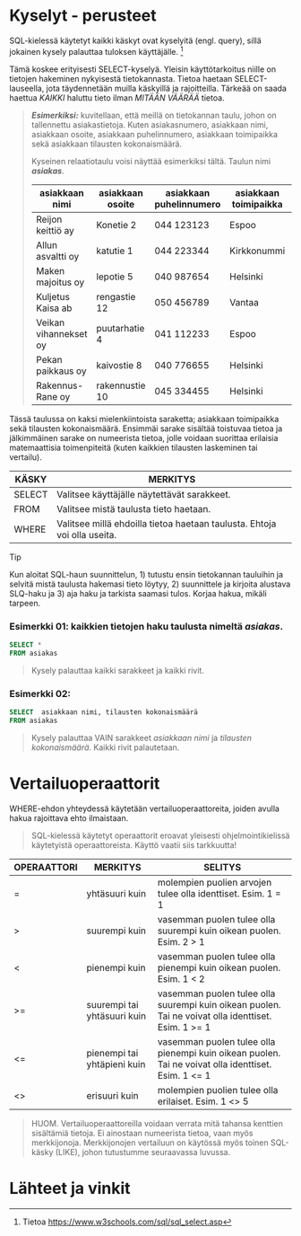 # Kyselyt - perusteet

SQL-kielessä käytetyt kaikki käskyt ovat kyselyitä (engl. query), sillä jokainen kysely palauttaa tuloksen käyttäjälle. [^1]

Tämä koskee erityisesti SELECT-kyselyä.
Yleisin käyttötarkoitus niille on tietojen hakeminen nykyisestä tietokannasta. Tietoa haetaan SELECT-lauseella, jota täydennetään muilla käskyillä ja rajoitteilla. 
Tärkeää on saada haettua *KAIKKI* haluttu tieto ilman *MITÄÄN VÄÄRÄÄ* tietoa. 

> ***Esimerkiksi:*** kuvitellaan, että meillä on tietokannan taulu, johon on tallennettu asiakastietoja.
> Kuten asiakasnumero, asiakkaan nimi, asiakkaan osoite, asiakkaan puhelinnumero, asiakkaan toimipaikka sekä asiakkaan tilausten kokonaismäärä.
> 
> Kyseinen relaatiotaulu voisi näyttää esimerkiksi tältä. Taulun nimi ***asiakas***.
> 
> |asiakkaan nimi|asiakkaan osoite|asiakkaan puhelinnumero|asiakkaan toimipaikka|tilausten kokonaismäärä|
>  |---|---|---|---|---|
>  |Reijon keittiö ay|Konetie 2|044 123123|Espoo|6|
>  |Allun asvaltti oy|katutie 1|044 223344|Kirkkonummi|5|
>  |Maken majoitus oy|lepotie 5|040 987654|Helsinki|8|
>  |Kuljetus Kaisa ab|rengastie 12|050 456789|Vantaa|3|
>  |Veikan vihannekset oy|puutarhatie 4|041 112233|Espoo|10|
>  |Pekan paikkaus oy|kaivostie 8|040 776655|Helsinki|7|
>  |Rakennus-Rane oy|rakennustie 10|045 334455|Helsinki|4|
 
Tässä taulussa on kaksi mielenkiintoista saraketta; asiakkaan toimipaikka sekä tilausten kokonaismäärä. Ensimmäi sarake sisältää toistuvaa tietoa ja jälkimmäinen sarake on numeerista tietoa, jolle voidaan suorittaa erilaisia matemaattisia toimenpiteitä (kuten kaikkien tilausten laskeminen tai vertailu).

|  KÄSKY | MERKITYS |
|---|---|
| SELECT | Valitsee käyttäjälle näytettävät sarakkeet. |
| FROM | Valitsee mistä taulusta tieto haetaan. |
| WHERE | Valitsee millä ehdoilla tietoa haetaan taulusta. Ehtoja voi olla useita. |

> [!TIP]
> Kun aloitat SQL-haun suunnittelun,  1) tutustu ensin tietokannan tauluihin ja selvitä mistä taulusta hakemasi tieto löytyy,  2) suunnittele ja kirjoita alustava SLQ-haku ja 3) aja haku ja tarkista saamasi tulos. Korjaa hakua, mikäli tarpeen.

### Esimerkki 01: kaikkien tietojen haku taulusta nimeltä ***asiakas***.
> 
```sql
SELECT *  
FROM asiakas
```
> Kysely palauttaa kaikki sarakkeet ja kaikki rivit. 


### Esimerkki 02: 
```sql
SELECT  asiakkaan nimi, tilausten kokonaismäärä
FROM asiakas
```
>Kysely palauttaa VAIN sarakkeet *asiakkaan nimi* ja *tilausten kokonaismäärä*.
>Kaikki rivit palautetaan.


# Vertailuoperaattorit

WHERE-ehdon yhteydessä käytetään vertailuoperaattoreita, joiden avulla hakua rajoittava ehto ilmaistaan.

> SQL-kielessä käytetyt operaattorit eroavat yleisesti ohjelmointikielissä käytetyistä operaattoreista. Käyttö vaatii siis tarkkuutta!

| OPERAATTORI | MERKITYS | SELITYS |
|---|---|---|
| = | yhtäsuuri kuin | molempien puolien arvojen tulee olla identtiset. Esim. 1 = 1 |
| > | suurempi kuin | vasemman puolen tulee olla suurempi kuin oikean puolen. Esim. 2 > 1 |
| < | pienempi kuin | vasemman puolen tulee olla pienempi kuin oikean puolen. Esim. 1 < 2 |
| >= | suurempi tai yhtäsuuri kuin | vasemman puolen tulee olla suurempi kuin oikean puolen. Tai ne voivat olla identtiset. Esim. 1 >= 1 |
| <= | pienempi tai yhtäpieni kuin | vasemman puolen tulee olla pienempi kuin oikean puolen. Tai ne voivat olla identtiset. Esim. 1 <= 1 |
| <> | erisuuri kuin | molempien puolien tulee olla erilaiset. Esim. 1 <> 5 |

> HUOM. Vertailuoperaattoreilla voidaan verrata mitä tahansa kenttien sisältämiä tietoja. Ei ainostaan numeerista tietoa, vaan myös merkkijonoja.
> Merkkijonojen vertailuun on käytössä myös toinen SQL-käsky (LIKE), johon tutustumme seuraavassa luvussa.

# Lähteet ja vinkit
[^1]: Tietoa
https://www.w3schools.com/sql/sql_select.asp 
